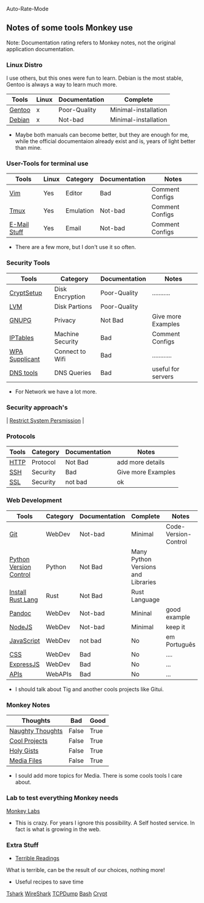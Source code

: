 
Auto-Rate-Mode

<h2>Notes of some tools Monkey use</h2>

Note: Documentation rating refers to Monkey notes, not the original application documentation.

<h3> Linux Distro </h3>

I use others, but this ones were fun to learn. Debian is the most stable, Gentoo is always a way to learn much more. 


| Tools                         | Linux | Documentation | Complete | 
| ----------------------------- | ----- | ------------ | ------- |
| [Gentoo](./distros/gentoo.md) | x     | Poor-Quality | Minimal-installation |
| [Debian](./distros/debian.md) | x | Not-bad | Minimal-installation | 

- Maybe both manuals can become better, but they are enough for me, while the official documentaion already exist and is, years of light better than mine. 

<h3> User-Tools for terminal use </h3>

| Tools                           | Linux | Category  | Documentation | Notes           |
| ------------------------------- | ----- | --------- | ------------- | --------------- |
| [Vim](./linux/vim.md)           | Yes   | Editor    | Bad           | Comment Configs |
| [Tmux](./linux/tmux.md)         | Yes   | Emulation | Not-bad           | Comment Configs |
| [E-Mail Stuff](./linux/mutt.md)         | Yes   | Email     | Not-bad      | Comment Configs |

- There are a few more, but I don't use it so often.

<h3> Security Tools </h3>

| Tools                                       | Category   | Documentation | Notes              |
| ------------------------------------------- | ---------- | ------------- | ------------------ |
| [CryptSetup](./linux/cryptsetup.md)         | Disk Encryption | Poor-Quality  | ...........        |
| [LVM](./linux/lvm.md)                       | Disk Partions       | Poor-Quality  |
| [GNUPG](./linux/gpg.md)                     | Privacy    | Not Bad       | Give more Examples |
| [IPTables](./linux/iptables.md)             | Machine Security   | Bad           | Comment Configs    |
| [WPA Supplicant](./linux/wpa_supplicant.md) | Connect to Wifi       | Bad           | ............       |
| [DNS tools](./linux/dns.md) | DNS Queries | Bad | useful for servers | 

- For Network we have a lot more.

<h3> Security approach's </h3>

| [Restrict System Persmission](./linux/permissions.md) | 

<h3> Protocols </h3>

| Tools                      | Category | Documentation | Notes              |
| -------------------------- | -------- | ------------- | ------------------ |
| [HTTP](./protocol/http.md) | Protocol | Not Bad       | add more details   |
| [SSH](./protocol/ssh.md)   | Security | Bad           | Give more Examples |
| [SSL](linux/ssl.md)  | Security | not bad | ok | 



<h3> Web Development </h3>

| Tools                              | Category | Documentation | Complete | Notes                |
| ---------------------------------- | -------- | ------------- | -------- | -------------------- |
| [Git](./linux/git.md)              | WebDev   | Not-bad       | Minimal  | Code-Version-Control |
| [Python Version Control](./linux/python.md) | Python     | Not Bad       | Many Python Versions and Libraries | 
| [Install Rust Lang](./linux/rust.md)        | Rust       | Not Bad       | Rust Language  | 
| [Pandoc](./linux/pandoc.md) | WebDev | Not-bad  | Mininal | good example | 
| [NodeJS](./web/nodejs.md)          | WebDev   | Not-bad           | Minimal       | keep it               |
| [JavaScript](./learn/javascript/Global_notes.md) | WebDev   | not bad           | No       | em Português                 |
| [CSS](./web/css.md)                | WebDev   | Bad           | No       | ....                 |
| [ExpressJS](./web/express.md)      | WebDev   | Bad           | No       | ...                  |
| [APIs](./web/apis.md)              | WebAPIs  | Bad           | No       | ...                  |

- I should talk about Tig and another cools projects like Gitui. 

<h3> Monkey Notes </h3>

| Thoughts                                 | Bad   | Good  |
| ---------------------------------------- | ----- | ----- |
| [Naughty Thoughts](./github/thoughts.md) | False | True  |
| [Cool Projects](./web/stuff.md) | False | True | 
| [Holy Gists](./github/gist.md) | False | True | 
| [Media Files](./linux/ffmpeg.md) | False | True | 

- I sould add more topics for Media. There is some cools tools I care about. 

<h3> Lab to test everything Monkey needs </h3>

[Monkey Labs](./labs/develop/lab_planV1.md)

- This is crazy. For years I ignore this possibility. A Self hosted service. In fact is what is growing in the web. 

<h3> Extra Stuff </h3>

- [Terrible Readings](./awesome/README.md) 

What is terrible, can be the result of our choices, nothing more! 

- Useful recipes to save time

[Tshark](recipes/tshark.md)
[WireShark](recipes/wireshark.md)
[TCPDump](recipes/tcpdump.md)
[Bash](recipes/bash.md)
[Crypt](recipes/crypto.md)


